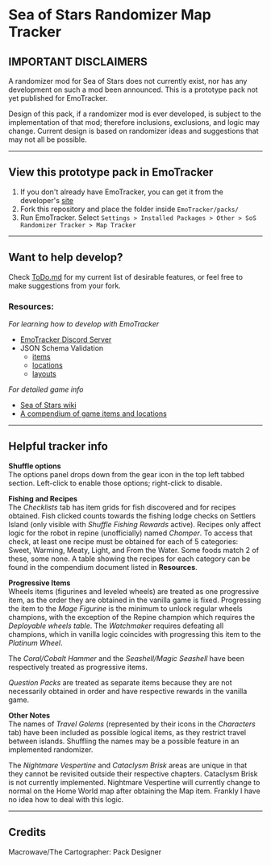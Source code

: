 # Sea of Stars Randomizer Map Tracker

## IMPORTANT DISCLAIMERS

A randomizer mod for Sea of Stars does not currently exist, nor has any development on such a mod been announced. This is a prototype pack not yet published for EmoTracker.

Design of this pack, if a randomizer mod is ever developed, is subject to the implementation of that mod; therefore inclusions, exclusions, and logic may change. Current design is based on randomizer ideas and suggestions that may not all be possible.

***

## View this prototype pack in EmoTracker

1. If you don't already have EmoTracker, you can get it from the developer's [site](https://emotracker.net/)
2. Fork this repository and place the folder inside `EmoTracker/packs/`
3. Run EmoTracker. Select `Settings > Installed Packages > Other > SoS Randomizer Tracker > Map Tracker`

***

## Want to help develop?

Check [ToDo.md](ToDo.md) for my current list of desirable features, or feel free to make suggestions from your fork.

### Resources:

*For learning how to develop with EmoTracker*
- [EmoTracker Discord Server](https://discord.gg/J4aQUw8T)
- JSON Schema Validation
    - [items](https://emotracker.net/developers/schemas/items.json)
    - [locations](https://emotracker.net/developers/schemas/locations.json)
    - [layouts](https://emotracker.net/developers/schemas/layouts.json)

*For detailed game info*
- [Sea of Stars wiki](https://seaofstars.fandom.com/wiki/Sea_of_Stars_Wiki)
- [A compendium of game items and locations](https://docs.google.com/spreadsheets/d/1pMN6Ia4cQehQ_SDULeH43F3FtbKHTe2eAo8T-NpG1K8/edit#gid=0)

***

## Helpful tracker info

**Shuffle options**\
The options panel drops down from the gear icon in the top left tabbed section. Left-click to enable those options; right-click to disable.

**Fishing and Recipes**\
The *Checklists* tab has item grids for fish discovered and for recipes obtained.
Fish clicked counts towards the fishing lodge checks on Settlers Island (only visible with *Shuffle Fishing Rewards* active).
Recipes only affect logic for the robot in repine (unofficially) named *Chomper*. To access that check, at least one recipe must be obtained for each of 5 categories: Sweet, Warming, Meaty, Light, and From the Water. Some foods match 2 of these, some none. A table showing the recipes for each category can be found in the compendium document listed in **Resources**.

**Progressive Items**\
Wheels items (figurines and leveled wheels) are treated as one progressive item, as the order they are obtained in the vanilla game is fixed. Progressing the item to the *Mage Figurine* is the minimum to unlock regular wheels champions, with the exception of the Repine champion which requires the *Deployable wheels table*. The *Watchmaker* requires defeating all champions, which in vanilla logic coincides with progressing this item to the *Platinum Wheel*.

The *Coral/Cobalt Hammer* and the *Seashell/Magic Seashell* have been respectively treated as progressive items.

*Question Packs* are treated as separate items because they are not necessarily obtained in order and have respective rewards in the vanilla game.

**Other Notes**\
The names of *Travel Golems* (represented by their icons in the *Characters* tab) have been included as possible logical items, as they restrict travel between islands. Shuffling the names may be a possible feature in an implemented randomizer.

The *Nightmare Vespertine* and *Cataclysm Brisk* areas are unique in that they cannot be revisited outside their respective chapters. Cataclysm Brisk is not currently implemented. Nightmare Vespertine will currently change to normal on the Home World map after obtaining the Map item. Frankly I have no idea how to deal with this logic.

***

## Credits
Macrowave/The Cartographer: Pack Designer